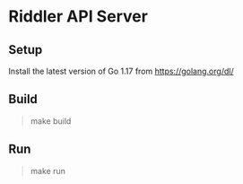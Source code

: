 # Riddler API Server

## Setup

Install the latest version of Go 1.17 from https://golang.org/dl/

## Build

> make build

## Run

> make run